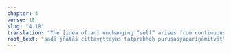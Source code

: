 ```yaml
---
chapter: 4
verse: 18
slug: "4.18"
translation: "The [idea of an] unchanging “self” arises from continuously knowing this whirling *citta*."
root_text: "sadā jñātāś cittavṛttayas tatprabhoḥ puruṣasyāpariṇāmitvāt"
---
```


